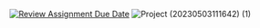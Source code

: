 [![Review Assignment Due Date](https://classroom.github.com/assets/deadline-readme-button-24ddc0f5d75046c5622901739e7c5dd533143b0c8e959d652212380cedb1ea36.svg)](https://classroom.github.com/a/QA5O9x4M)
![Project (20230503111642) (1)](https://user-images.githubusercontent.com/111070952/236039918-87d08ea7-f440-4109-807a-af52ffa7f0a4.png)
